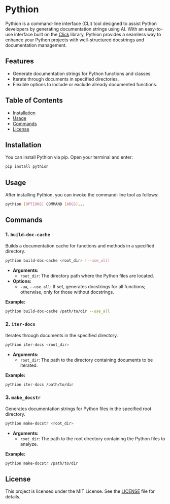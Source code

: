 # Pythion

Pythion is a command-line interface (CLI) tool designed to assist Python developers by generating documentation strings using AI. With an easy-to-use interface built on the [Click](https://click.palletsprojects.com/) library, Pythion provides a seamless way to enhance your Python projects with well-structured docstrings and documentation management.

## Features

- Generate documentation strings for Python functions and classes.
- Iterate through documents in specified directories.
- Flexible options to include or exclude already documented functions.

## Table of Contents

- [Installation](#installation)
- [Usage](#usage)
- [Commands](#commands)
- [License](#license)

## Installation

You can install Pythion via pip. Open your terminal and enter:

```bash
pip install pythion
```

## Usage

After installing Pythion, you can invoke the command-line tool as follows:

```bash
pythion [OPTIONS] COMMAND [ARGS]...
```

## Commands

### 1. `build-doc-cache`

Builds a documentation cache for functions and methods in a specified directory.

```bash
pythion build-doc-cache <root_dir> [--use_all]
```

- **Arguments:**
  - `root_dir`: The directory path where the Python files are located.
- **Options:**
  - `-ua`, `--use_all`: If set, generates docstrings for all functions; otherwise, only for those without docstrings.

**Example:**

```bash
pythion build-doc-cache /path/to/dir --use_all
```

### 2. `iter-docs`

Iterates through documents in the specified directory.

```bash
pythion iter-docs <root_dir>
```

- **Arguments:**
  - `root_dir`: The path to the directory containing documents to be iterated.

**Example:**

```bash
pythion iter-docs /path/to/dir
```

### 3. `make_docstr`

Generates documentation strings for Python files in the specified root directory.

```bash
pythion make-docstr <root_dir>
```

- **Arguments:**
  - `root_dir`: The path to the root directory containing the Python files to analyze.

**Example:**

```bash
pythion make-docstr /path/to/dir
```

## License

This project is licensed under the MIT License. See the [LICENSE](LICENSE) file for details.
